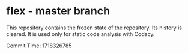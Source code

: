 # flex - master branch

This repository contains the frozen state of the repository.
Its history is cleared. It is used only for static code
analysis with Codacy.

Commit Time: 1718326785